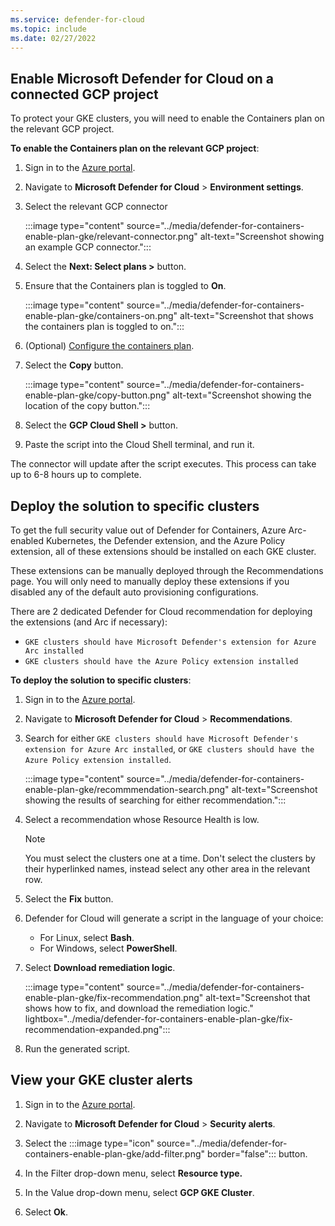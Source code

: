 ```yaml
---
ms.service: defender-for-cloud
ms.topic: include
ms.date: 02/27/2022
---
```


## Enable Microsoft Defender for Cloud on a connected GCP project

To protect your GKE clusters, you will need to enable the Containers plan on the relevant GCP project.

**To enable the Containers plan on the relevant GCP project**:

1. Sign in to the [Azure portal](https://portal.azure.com). 

1. Navigate to **Microsoft Defender for Cloud** > **Environment settings**.

1. Select the relevant GCP connector

    :::image type="content" source="../media/defender-for-containers-enable-plan-gke/relevant-connector.png" alt-text="Screenshot showing an example GCP connector.":::

1. Select the **Next: Select plans >** button.

1. Ensure that the Containers plan is toggled to **On**.

    :::image type="content" source="../media/defender-for-containers-enable-plan-gke/containers-on.png" alt-text="Screenshot that shows the containers plan is toggled to on.":::

1. (Optional) [Configure the containers plan](../quickstart-onboard-gcp.md#configure-the-containers-plan).

1. Select the **Copy** button.

    :::image type="content" source="../media/defender-for-containers-enable-plan-gke/copy-button.png" alt-text="Screenshot showing the location of the copy button.":::

1. Select the **GCP Cloud Shell >** button.

1. Paste the script into the Cloud Shell terminal, and run it.

The connector will update after the script executes. This process can take up to 6-8 hours up to complete.

## Deploy the solution to specific clusters

To get the full security value out of Defender for Containers, Azure Arc-enabled Kubernetes, the Defender extension, and the Azure Policy extension, all of these extensions should be installed on each GKE cluster.
 
These extensions can be manually deployed through the Recommendations page. You will only need to manually deploy these extensions if you disabled any of the default auto provisioning configurations.

There are 2 dedicated Defender for Cloud recommendation for deploying the extensions (and Arc if necessary):
-	`GKE clusters should have Microsoft Defender's extension for Azure Arc installed`
-	`GKE clusters should have the Azure Policy extension installed`

**To deploy the solution to specific clusters**:

1. Sign in to the [Azure portal](https://portal.azure.com). 

1. Navigate to **Microsoft Defender for Cloud** > **Recommendations**.

1. Search for either `GKE clusters should have Microsoft Defender's extension for Azure Arc installed`, or `GKE clusters should have the Azure Policy extension installed`.

    :::image type="content" source="../media/defender-for-containers-enable-plan-gke/recommmendation-search.png" alt-text="Screenshot showing the results of searching for either recommendation.":::

1. Select a recommendation whose Resource Health is low.

    > [!Note]
    > You must select the clusters one at a time. Don't select the clusters by their hyperlinked names, instead select any other area in the relevant row.

1. Select the **Fix** button.

1. Defender for Cloud will generate a script in the language of your choice: 
    - For Linux, select **Bash**.
    - For Windows, select **PowerShell**.

1. Select **Download remediation logic**.

    :::image type="content" source="../media/defender-for-containers-enable-plan-gke/fix-recommendation.png" alt-text="Screenshot that shows how to fix, and download the remediation logic." lightbox="../media/defender-for-containers-enable-plan-gke/fix-recommendation-expanded.png":::

1. Run the generated script.

## View your GKE cluster alerts

1. Sign in to the [Azure portal](https://portal.azure.com). 

1. Navigate to **Microsoft Defender for Cloud** > **Security alerts**.

1. Select the :::image type="icon" source="../media/defender-for-containers-enable-plan-gke/add-filter.png" border="false"::: button.

1. In the Filter drop-down menu, select **Resource type.**

1. In the Value drop-down menu, select **GCP GKE Cluster**.

1. Select **Ok**.
